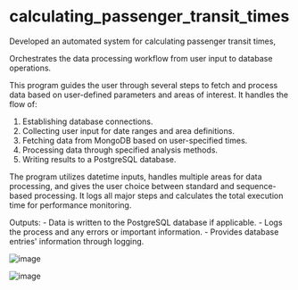 # calculating_passenger_transit_times
Developed an automated system for calculating passenger transit times,

Orchestrates the data processing workflow from user input to database operations.
    
This program guides the user through several steps to fetch and process data based on user-defined 
parameters and areas of interest. It handles the flow of:

1. Establishing database connections.
2. Collecting user input for date ranges and area definitions.
3. Fetching data from MongoDB based on user-specified times.
4. Processing data through specified analysis methods.
5. Writing results to a PostgreSQL database.

The program utilizes datetime inputs, handles multiple areas for data processing, and 
gives the user choice between standard and sequence-based processing. It logs all major 
steps and calculates the total execution time for performance monitoring.

Outputs:
    - Data is written to the PostgreSQL database if applicable.
    - Logs the process and any errors or important information.
    - Provides database entries' information through logging.

![image](https://github.com/mcagriaktas/calculating_passenger_transit_times/assets/52080028/a1d6bbd8-cac9-4873-8057-69e9559efd4e)

![image](https://github.com/mcagriaktas/calculating_passenger_transit_times/assets/52080028/9a25cbe6-cb8f-4183-8ccd-cb5ea73655f2)


